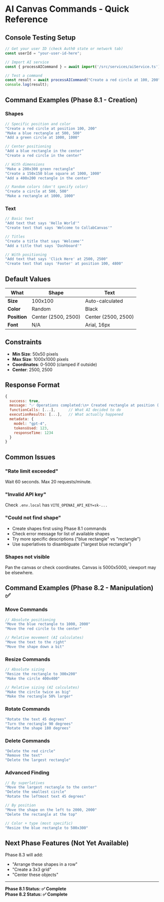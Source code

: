 # AI Canvas Commands - Quick Reference

## Console Testing Setup

```javascript
// Get your user ID (check Auth0 state or network tab)
const userId = "your-user-id-here";

// Import AI service
const { processAICommand } = await import('/src/services/aiService.ts');

// Test a command
const result = await processAICommand("Create a red circle at 100, 200", userId);
console.log(result);
```

## Command Examples (Phase 8.1 - Creation)

### Shapes
```javascript
// Specific position and color
"Create a red circle at position 100, 200"
"Make a blue rectangle at 500, 500"
"Add a green circle at 1000, 1000"

// Center positioning
"Add a blue rectangle in the center"
"Create a red circle in the center"

// With dimensions
"Make a 200x300 green rectangle"
"Create a 150x150 blue square at 1000, 1000"
"Add a 400x200 rectangle in the center"

// Random colors (don't specify color)
"Create a circle at 500, 500"
"Make a rectangle at 1000, 1000"
```

### Text
```javascript
// Basic text
"Add text that says 'Hello World'"
"Create text that says 'Welcome to CollabCanvas'"

// Titles
"Create a title that says 'Welcome'"
"Add a title that says 'Dashboard'"

// With positioning
"Add text that says 'Click Here' at 2500, 2500"
"Create text that says 'Footer' at position 100, 4800"
```

## Default Values

| What | Shape | Text |
|------|-------|------|
| **Size** | 100x100 | Auto-calculated |
| **Color** | Random | Black |
| **Position** | Center (2500, 2500) | Center (2500, 2500) |
| **Font** | N/A | Arial, 16px |

## Constraints

- **Min Size**: 50x50 pixels
- **Max Size**: 1000x1000 pixels
- **Coordinates**: 0-5000 (clamped if outside)
- **Center**: 2500, 2500

## Response Format

```javascript
{
  success: true,
  message: "✅ Operations completed:\n• Created rectangle at position (2500, 2500)",
  functionCalls: [...],      // What AI decided to do
  executionResults: [...],   // What actually happened
  metadata: {
    model: "gpt-4",
    tokensUsed: 123,
    responseTime: 1234
  }
}
```

## Common Issues

### "Rate limit exceeded"
Wait 60 seconds. Max 20 requests/minute.

### "Invalid API key"
Check `.env.local` has `VITE_OPENAI_API_KEY=sk-...`

### "Could not find shape"
- Create shapes first using Phase 8.1 commands
- Check error message for list of available shapes
- Try more specific descriptions ("blue rectangle" vs "rectangle")
- Use superlatives to disambiguate ("largest blue rectangle")

### Shapes not visible
Pan the canvas or check coordinates. Canvas is 5000x5000, viewport may be elsewhere.

## Command Examples (Phase 8.2 - Manipulation) ✅

### Move Commands
```javascript
// Absolute positioning
"Move the blue rectangle to 1000, 2000"
"Move the red circle to the center"

// Relative movement (AI calculates)
"Move the text to the right"
"Move the shape down a bit"
```

### Resize Commands
```javascript
// Absolute sizing
"Resize the rectangle to 300x200"
"Make the circle 400x400"

// Relative sizing (AI calculates)
"Make the circle twice as big"
"Make the rectangle 50% larger"
```

### Rotate Commands
```javascript
"Rotate the text 45 degrees"
"Turn the rectangle 90 degrees"
"Rotate the shape 180 degrees"
```

### Delete Commands
```javascript
"Delete the red circle"
"Remove the text"
"Delete the largest rectangle"
```

### Advanced Finding
```javascript
// By superlatives
"Move the largest rectangle to the center"
"Delete the smallest circle"
"Rotate the leftmost text 45 degrees"

// By position
"Move the shape on the left to 2000, 2000"
"Delete the rectangle at the top"

// Color + type (most specific)
"Resize the blue rectangle to 500x300"
```

## Next Phase Features (Not Yet Available)

Phase 8.3 will add:
- "Arrange these shapes in a row"
- "Create a 3x3 grid"
- "Center these objects"

---

**Phase 8.1 Status: ✅ Complete**  
**Phase 8.2 Status: ✅ Complete**

